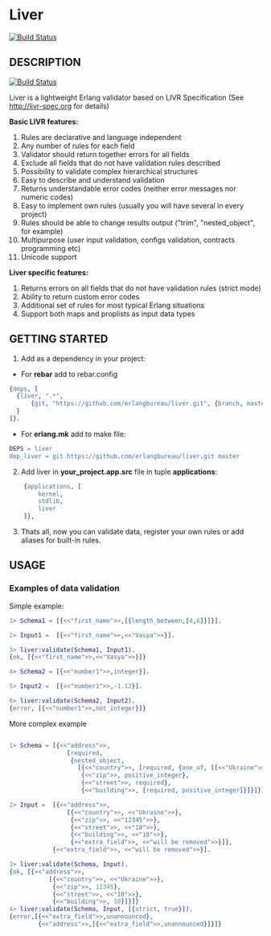 # Liver
[![Build Status](https://travis-ci.org/erlangbureau/liver.svg?branch=master)](https://travis-ci.org/erlangbureau/liver)
## DESCRIPTION
[![Build Status](https://www.halstedsurgery.org/Upload/200710291014_3602_000.jpg)]()

Liver is a lightweight Erlang validator based on LIVR Specification (See http://livr-spec.org for details)

**Basic LIVR features:**

1. Rules are declarative and language independent
2. Any number of rules for each field
3. Validator should return together errors for all fields
4. Exclude all fields that do not have validation rules described
5. Possibility to validate complex hierarchical structures
6. Easy to describe and understand validation
7. Returns understandable error codes (neither error messages nor numeric codes)
8. Easy to implement own rules (usually you will have several in every project)
9. Rules should be able to change results output ("trim", "nested_object", for example)
10. Multipurpose (user input validation, configs validation, contracts programming etc)
11. Unicode support

**Liver specific features:**
1. Returns errors on all fields that do not have validation rules (strict mode)
2. Ability to return custom error codes
3. Additional set of rules for most typical Erlang situations
4. Support both maps and proplists as input data types


## GETTING STARTED
1. Add as a dependency in your project:
  * For **rebar** add to rebar.config
  ```erl
{deps, [
    {liver, ".*",
        {git, "https://github.com/erlangbureau/liver.git", {branch, master}}
    }
]}.
```

  * For **erlang.mk** add to make file:
```erl
DEPS = liver
dep_liver = git https://github.com/erlangbureau/liver.git master
```

2. Add liver in **your_project.app.src** file in tuple **applications**:
```erl
    {applications, [
        kernel,
        stdlib,
        liver
    ]},
```
3. Thats all, now you can validate data, register your own rules or add aliases for built-in rules.

## USAGE
### Examples of data validation

Simple example:
```erl
1> Schema1 = [{<<"first_name">>,[{length_between,[4,6]}]}].

2> Input1 =  [{<<"first_name">>,<<"Vasya">>}].

3> liver:validate(Schema1, Input1).
{ok, [{<<"first_name">>,<<"Vasya">>}]}

4> Schema2 = [{<<"number1">>,integer}].

5> Input2 =  [{<<"number1">>,-1.12}].

6> liver:validate(Schema2, Input2).
{error, [{<<"number1">>,not_integer}]}
```
More complex example
```erl

1> Schema = [{<<"address">>,
                [required,
                 {nested_object,
                   [{<<"country">>, [required, {one_of, [[<<"Ukraine">>, <<"USA">>]]}]},
                    {<<"zip">>, positive_integer},
                    {<<"street">>, required},
                    {<<"building">>, [required, positive_integer]}]}]}].

2> Input =  [{<<"address">>,
                [{<<"country">>, <<"Ukraine">>},
                 {<<"zip">>, <<"12345">>},
                 {<<"street">>, <<"10">>},
                 {<<"building">>, <<"10">>},
                 {<<"extra_field">>, <<"will be removed">>}]},
            {<<"extra_field">>, <<"will be removed">>}].

3> liver:validate(Schema, Input).
{ok, [{<<"address">>,
           [{<<"country">>, <<"Ukraine">>},
            {<<"zip">>, 12345},
            {<<"street">>, <<"10">>},
            {<<"building">>, 10}]}]}
4> liver:validate(Schema, Input, [{strict, true}]).
{error,[{<<"extra_field">>,unannounced},
        {<<"address">>,[{<<"extra_field">>,unannounced}]}]}
```
